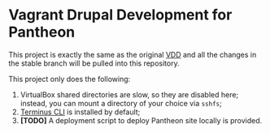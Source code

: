 # Vagrant Drupal Development for Pantheon

This project is exactly the same as the original [VDD](https://www.drupal.org/project/vdd) and all the changes in the stable branch will be pulled into this repository. 

This project only does the following: 

1. VirtualBox shared directories are slow, so they are disabled here; instead, you can mount a directory of your choice via `sshfs`;
2. [Terminus CLI](https://github.com/pantheon-systems/cli) is installed by default;
3. **[TODO]** A deployment script to deploy Pantheon site locally is provided.
